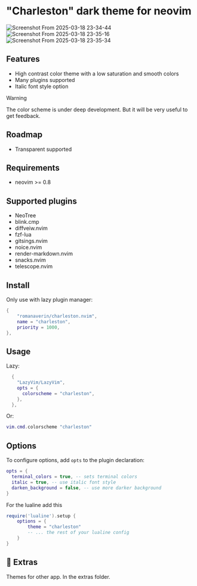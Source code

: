 # "Charleston" dark theme for neovim

![Screenshot From 2025-03-18 23-34-44](https://github.com/user-attachments/assets/8986ee3a-7fe7-48ec-a27e-3d15602f80a5)
![Screenshot From 2025-03-18 23-35-16](https://github.com/user-attachments/assets/6a6ea35e-596f-4556-aa0f-e7eee42c91c8)
![Screenshot From 2025-03-18 23-35-34](https://github.com/user-attachments/assets/7ccb9bc7-6514-4b53-962c-42a574258946)

## Features

- High contrast color theme with a low saturation and smooth colors
- Many plugins supported
- Italic font style option

> [!WARNING]
> The color scheme is under deep development.
> But it will be very useful to get feedback.

## Roadmap

- Transparent supported

## Requirements

- neovim >= 0.8

## Supported plugins

- NeoTree
- blink.cmp
- diffveiw.nvim
- fzf-lua
- gitsings.nvim
- noice.nvim
- render-markdown.nvim
- snacks.nvim
- telescope.nvim

## Install

Only use with lazy plugin manager:

```lua
{
    "romanaverin/charleston.nvim",
    name = "charleston",
    priority = 1000,
},
```

## Usage

Lazy:

```lua
  {
    "LazyVim/LazyVim",
    opts = {
      colorscheme = "charleston",
    },
  },
```

Or:

```lua
vim.cmd.colorscheme "charleston"
```

## Options

To configure options, add `opts` to the plugin declaration:

```lua
opts = {
  terminal_colors = true, -- sets terminal colors
  italic = true, -- use italic font style
  darken_background = false, -- use more darker background
}
```

For the lualine add this

```lua
require('lualine').setup {
    options = {
        theme = "charleston"
        -- ... the rest of your lualine config
    }
}
```

## 🍭 Extras

Themes for other app. In the extras folder.
